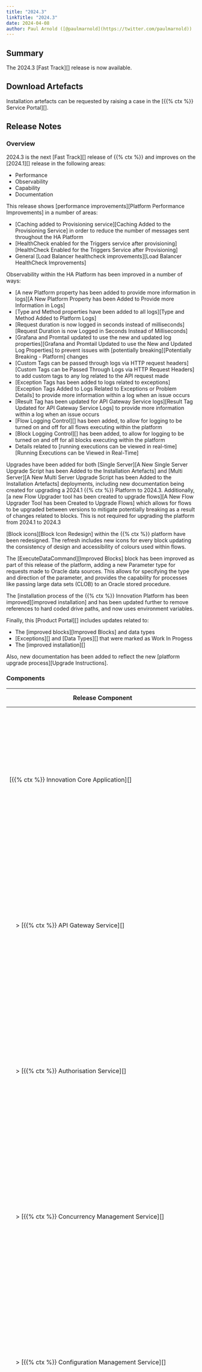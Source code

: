 ```yaml
---
title: "2024.3"
linkTitle: "2024.3"
date: 2024-04-08
author: Paul Arnold ([@paulmarnold](https://twitter.com/paulmarnold))
---
```


## Summary

The 2024.3 [Fast Track][] release is now available.

## Download Artefacts

Installation artefacts can be requested by raising a case in the [{{% ctx %}} Service Portal][].

## Release Notes

### Overview

2024.3 is the next [Fast Track][] release of {{% ctx %}} and improves on the [2024.1][] release in the following areas:

* Performance
* Observability
* Capability
* Documentation

This release shows [performance improvements][Platform Performance Improvements] in a number of areas:

* [Caching added to Provisioning service][Caching Added to the Provisioning Service] in order to reduce the number of messages sent throughout the HA Platform
* [HealthCheck enabled for the Triggers service after provisioning][HealthCheck Enabled for the Triggers Service after Provisioning]
* General [Load Balancer healthcheck improvements][Load Balancer HealthCheck Improvements]

Observability within the HA Platform has been improved in a number of ways:

* [A new Platform property has been added to provide more information in logs][A New Platform Property has been Added to Provide more Information in Logs]
* [Type and Method properties have been added to all logs][Type and Method Added to Platform Logs]
* [Request duration is now logged in seconds instead of milliseconds][Request Duration is now Logged in Seconds Instead of Milliseconds]
* [Grafana and Promtail updated to use the new and updated log properties][Grafana and Promtail Updated to use the New and Updated Log Properties] to prevent issues with [potentially breaking][Potentially Breaking - Platform] changes
* [Custom Tags can be passed through logs via HTTP request headers][Custom Tags can be Passed Through Logs via HTTP Request Headers] to add custom tags to any log related to the API request made
* [Exception Tags has been added to logs related to exceptions][Exception Tags Added to Logs Related to Exceptions or Problem Details] to provide more information within a log when an issue occurs
* [Result Tag has been updated for API Gateway Service logs][Result Tag Updated for API Gateway Service Logs] to provide more information within a log when an issue occurs
* [Flow Logging Control][] has been added, to allow for logging to be turned on and off for all flows executing within the platform
* [Block Logging Control][] has been added, to allow for logging to be turned on and off for all blocks executing within the platform
* Details related to [running executions can be viewed in real-time][Running Executions can be Viewed in Real-Time]

Upgrades have been added for both [Single Server][A New Single Server Upgrade Script has been Added to the Installation Artefacts] and [Multi Server][A New Multi Server Upgrade Script has been Added to the Installation Artefacts] deployments, including new documentation being created for upgrading a 2024.1 {{% ctx %}} Platform to 2024.3. Additionally, [a new Flow Upgrader tool has been created to upgrade flows][A New Flow Upgrader Tool has been Created to Upgrade Flows] which allows for flows to be upgraded between versions to mitigate potentially breaking as a result of changes related to blocks. This is not required for upgrading the platform from 2024.1 to 2024.3

[Block icons][Block Icon Redesign] within the {{% ctx %}} platform have been redesigned. The refresh includes new icons for every block updating the consistency of design and accessibility of colours used within flows.

The [ExecuteDataCommand][Improved Blocks] block has been improved as part of this release of the platform, adding a new Parameter type for requests made to Oracle data sources. This allows for specifying the type and direction of the parameter, and provides the capability for processes like passing large data sets (CLOB) to an Oracle stored procedure.

The [installation process of the {{% ctx %}} Innovation Platform has been improved][improved installation] and has been updated further to remove references to hard coded drive paths, and now uses environment variables.

Finally, this [Product Portal][] includes updates related to:

* The [improved blocks][Improved Blocks] and data types
* [Exceptions][] and [Data Types][] that were marked as Work In Progess
* The [improved installation][]

Also, new documentation has been added to reflect the new [platform upgrade process][Upgrade Instructions].

### Components

| <nobr> Release Component </nobr>                                               | Version       | Updated                     | Update Type                 | Breaking Change | Notes                                                                                                                                                                                   |
|--------------------------------------------------------------------------------|---------------|-----------------------------|-----------------------------|-----------------|-----------------------------------------------------------------------------------------------------------------------------------------------------------------------------------------|
| <nobr>[{{% ctx %}} Innovation Core Application][] </nobr>                      | 44.4.1.24210  | Yes                         | Major                       | Potential       | Major changes occurred between releases, these changes are related to the format of log files and are [potentially breaking][Potentially Breaking - Platform] between 2024.1 and 2024.3 |
| <nobr>&nbsp; &nbsp; > [{{% ctx %}} API Gateway Service][] </nobr>              | 34.3.2.24210  | Yes                         | Major                       | Potential       | Major changes occurred between releases, these changes are related to the format of log files and are [potentially breaking][Potentially Breaking - Platform] between 2024.1 and 2024.3 |
| <nobr>&nbsp; &nbsp; > [{{% ctx %}} Authorisation Service][]                    | 4.0.5.24210   | Yes                         | Major                       | Potential       | Major changes occurred between releases, these changes are related to the format of log files and are [potentially breaking][Potentially Breaking - Platform] between 2024.1 and 2024.3 |
| <nobr>&nbsp; &nbsp; > [{{% ctx %}} Concurrency Management Service][] </nobr>   | 3.0.5.24210   | Yes                         | Major                       | Potential       | Major changes occurred between releases, these changes are related to the format of log files and are [potentially breaking][Potentially Breaking - Platform] between 2024.1 and 2024.3 |
| <nobr>&nbsp; &nbsp; > [{{% ctx %}} Configuration Management Service][] </nobr> | 3.2.2.24210   | Yes                         | Major                       | Potential       | Major changes occurred between releases, these changes are related to the format of log files and are [potentially breaking][Potentially Breaking - Platform] between 2024.1 and 2024.3 |
| <nobr>&nbsp; &nbsp; > [{{% ctx %}} Data Storage Service][] </nobr>             | 4.0.6.24210   | Yes                         | Major                       | Potential       | Major changes occurred between releases, these changes are related to the format of log files and are [potentially breaking][Potentially Breaking - Platform] between 2024.1 and 2024.3 |
| <nobr>&nbsp; &nbsp; > [{{% ctx %}} Execution Management Service][] </nobr>     | 4.0.7.24210   | Yes                         | Major                       | Potential       | Major changes occurred between releases, these changes are related to the format of log files and are [potentially breaking][Potentially Breaking - Platform] between 2024.1 and 2024.3 |
| <nobr>&nbsp; &nbsp; > [{{% ctx %}} Licence Management Service][] </nobr>       | 4.0.5.24210   | Yes                         | Major                       | Potential       | Major changes occurred between releases, these changes are related to the format of log files and are [potentially breaking][Potentially Breaking - Platform] between 2024.1 and 2024.3 |
| <nobr>&nbsp; &nbsp; > [{{% ctx %}} Package Management Service][] </nobr>       | 8.0.7.24210   | Yes                         | Major                       | Potential       | Major changes occurred between releases, these changes are related to the format of log files and are [potentially breaking][Potentially Breaking - Platform] between 2024.1 and 2024.3 |
| <nobr>&nbsp; &nbsp; > [{{% ctx %}} Provisioning Service][] </nobr>             | 9.0.5.24210   | Yes                         | Major                       | Potential       | Major changes occurred between releases, these changes are related to the format of log files and are [potentially breaking][Potentially Breaking - Platform] between 2024.1 and 2024.3 |
| <nobr>&nbsp; &nbsp; > [{{% ctx %}} Scheduling Service][] </nobr>               | 4.1.0.24210   | Yes                         | Major                       | Potential       | Major changes occurred between releases, these changes are related to the format of log files and are [potentially breaking][Potentially Breaking - Platform] between 2024.1 and 2024.3 |
| <nobr>&nbsp; &nbsp; > [{{% ctx %}} Triggers Service][] </nobr>                 | 6.1.0.24210   | Yes                         | Major                       | Potential       | Major changes occurred between releases, these changes are related to the format of log files and are [potentially breaking][Potentially Breaking - Platform] between 2024.1 and 2024.3 |
| <nobr>[{{% ctx %}} Innovation Execution Application][] </nobr>                 | 30.2.0.24210  | Yes                         | Major                       | Potential       | Major changes occurred between releases, these changes are related to the format of log files and are [potentially breaking][Potentially Breaking - Platform] between 2024.1 and 2024.3 |
| <nobr>&nbsp; &nbsp; > [{{% ctx %}} Execution Service][] </nobr>                | 14.1.3.24210  | Yes                         | Major                       | Potential       | Major changes occurred between releases, these changes are related to the format of log files and are [potentially breaking][Potentially Breaking - Platform] between 2024.1 and 2024.3 |
| <nobr>[{{% ctx %}} Gateway][Gateway], including [{{% ctx %}} Studio][] </nobr> | 10.12.1.24210 | Yes                         | Minor                       | No              |                                                                                                                                                                                         |
| <nobr>[{{% ctx %}} Blocks Package][Blocks] </nobr>                             | 43.7.2.24210  | Yes                         | Minor                       | No              |                                                                                                                                                                                         |
| <nobr>[{{% ctx %}} Interaction Portal][Interaction Portal] </nobr>             | 1.0.1.24150   | Yes                         | Patch                       | No              |                                                                                                                                                                                         |
| <nobr>{{% ctx %}} App Server Install Scripts </nobr>                           | 5.1.0.24140   | Yes                         | Minor                       | No              |                                                                                                                                                                                         |
| <nobr>{{% ctx %}} Web App Server Install Scripts </nobr>                       | 7.1.0.24140   | Yes                         | Minor                       | No              |                                                                                                                                                                                         |
| <nobr>{{% ctx %}} Licence Fingerprint Generator </nobr>                        | 3.0.0.23470   | No                          | N/A                         | N/A             |                                                                                                                                                                                         |
| <nobr>{{% ctx %}} Encryption Key Generator </nobr>                             | 1.2.0.23470   | No                          | N/A                         | N/A             |                                                                                                                                                                                         |
| <nobr>{{% ctx %}} Encryptor </nobr>                                            | 3.0.0.23460   | Yes                         | Major                       | No              | Major changes occurred between internal development releases, however, these changes are not breaking between 2024.1 and 2024.3                                                         |
| <nobr>{{% ctx %}} Flows Upgrader </nobr>                                       | 1.1.0.24210   | <nobr>First Release </nobr> | <nobr>First Release </nobr> | N/A             |                                                                                                                                                                                         |
| <nobr>{{% ctx %}} Observability</nobr>                                         | 2.5.0         | No                          | N/A                         | N/A             |                                                                                                                                                                                         |

### Features

#### Platform Performance Improvements

##### Caching Added to the Provisioning Service

Caching has been added to the [Provisioning Service][{{% ctx %}} Provisioning Service] in order to reduce the number of messages sent throughout the HA Platform and improve the performance of running flows.

The cache has been added with the following rules to limit memory growth within the Provisioning Service:

* Items are removed from the cache if they have not been accessed within one hour
* Items are removed from the cache when the related package version is published or unpublished
* Items related to the "default" package of the system are removed from the cache when "default" package or version is changed or updated

Affected Components:

* [{{% ctx %}} Innovation Core Application][]
  * [{{% ctx %}} Provisioning Service][]

##### HealthCheck Enabled for the Triggers Service after Provisioning

When the [Triggers Service][{{% ctx %}} Triggers Service] is provisioned by the [Provisioning Service][{{% ctx %}} Provisioning Service], a request will be made from the Provisioning Service to the built-in Load Balancer updating the configuration and enabling health checks for the Triggers Service. This allows the Load Balancer to route messages to healthy and available Triggers Services. Previously, the health check for the Triggers Service would unnecessarily execute when a Triggers Service had not been provisioned.

Affected Components:

* [{{% ctx %}} Innovation Core Application][]
  * [{{% ctx %}} Provisioning Service][]
  * [{{% ctx %}} Triggers Service][]

##### Load Balancer HealthCheck Improvements

The built-in Load Balancer has been improved to more efficiently check if both the [API Gateway Service][{{% ctx %}} API Gateway Service] and the [Triggers Service][{{% ctx %}} Triggers Service] are healthy and available, now checking which partitions are available and routing messages and requests to healthy services.

Affected Components:

* {{% ctx %}} App Server Install Scripts

#### Platform Observability

##### A New Platform Property has been Added to Provide more Information in Logs

A new property called `Platform` has been added to all logs, which replaces `Service`, containing information related to the platform in which the log was written.

`Platform` contains the following information:

``` json
"Platform": {
  "Node": {
    "Name": "_Node_0",
    "IpAddressOrFqdn": "machine.address",
    "Versions" : {
      "OperatingSystem": "Microsoft Windows NT 10.0.19045.0",
      "DotNet": "6.0.26",
      "ServiceFabric": "10.0.1949.9590",
      "NServiceBus": "7.8.4",
      "Rabbitmq": "3.10.6",
      "Erlang": "25.0.4",
      "$type": "VersionDetails"
    },
    "$type": "NodeDetails"
  },
  "Application": {
    "Name": "fabric:/Core/Services",
    "Type": "Cortex.Innovation.Core",
    "Version": "41.3.0.24130",
    "$type": "ServiceFabricApplicationDetails"
  },
  "Service": {
    "Name": "fabric:/Core/Services/ApiGateway",
    "Type": "ApiGateway",
    "Version": "32.2.0.24130",
    "PartitionId": "4cf98b39-3093-42c4-b88a-6ad4711cf389",
    "ReplicaOrInstanceId": "133511894962823718",
    "$type": "ServiceFabricServiceDetails"
  },
  "Version": "2024.3",
  "$type": "PlatformDetails"
}
```

| Property Name                          | Notes                                                                                 |
|----------------------------------------|---------------------------------------------------------------------------------------|
| `Platform.Node.Name`                   | Name of the node in which the log was written                                         |
| `Platform.Node.IpAddressOrFqdn`        | IP Address or Fully Qualified Domain Name of the machine in which the log was written |
| `Platform.Versions.OperatingSystem`    | Operating system name and version of the machine in which the log was written         |
| `Platform.Versions.DotNet`             | Version of DotNet used by the machine in which the log was written                    |
| `Platform.Versions.ServiceFabric`      | Version of ServiceFabric used by the machine in which the log was written             |
| `Platform.Versions.NServiceBus`        | Version of NServiceBus used by the machine in which the log was written               |
| `Platform.Versions.Rabbitmq`           | Version of Rabbitmq used by the machine in which the log was written                  |
| `Platform.Versions.Erlang`             | Version of Erlang used by the machine in which the log was written                    |
| `Platform.Application.Name`            | Name of the application in which the log was written                                  |
| `Platform.Application.Type`            | Type of the application in which the log was written                                  |
| `Platform.Application.Version`         | Version of the application type in which the log was written                          |
| `Platform.Service.Name`                | Name of the service in which the log was written                                      |
| `Platform.Service.Type`                | Type of the service in which the log was written                                      |
| `Platform.Service.Version`             | Version of the service type in which the log was written                              |
| `Platform.Service.PartitionId`         | PartitionId of the service in which the log was written                               |
| `Platform.Service.ReplicaOrInstanceId` | ReplicaOrInstanceId of the service in which the log was written                       |
| `Platform.Version`                     | Version of {{% ctx %}}                                                                |

Note: If anything was processing logs generated by the platform, references to the `Event.Service` property will need to be updated to use the new nested `Event.Platform.Service` property, otherwise references to the old `Event.Service` property will break.

Affected Components:

* [{{% ctx %}} Innovation Core Application][]
  * [{{% ctx %}} API Gateway Service][]
  * [{{% ctx %}} Authorisation Service][]
  * [{{% ctx %}} Concurrency Management Service][]
  * [{{% ctx %}} Configuration Management Service][]
  * [{{% ctx %}} Data Storage Service][]
  * [{{% ctx %}} Execution Management Service][]
  * [{{% ctx %}} Licence Management Service][]
  * [{{% ctx %}} Package Management Service][]
  * [{{% ctx %}} Provisioning Service][]
  * [{{% ctx %}} Scheduling Service][]
  * [{{% ctx %}} Triggers Service][]
* [{{% ctx %}} Innovation Execution Application][]
  * [{{% ctx %}} Execution Service][]

##### Type and Method Added to Logs

The `Event.Type` property has been updated to contain a friendly name for any log written by the platform and a new property called `Event.Method` has been added to all logs, containing the Method in which the log was written.

These properties can be used to more easily filter and group logs programmatically.

Note: If anything was processing logs generated by the platform, references to the `Event.Type` property will need to be updated to use the new `Event.Method` property, otherwise references to the old `Event.Type` property will break.

Affected Components:

* [{{% ctx %}} Innovation Core Application][]
  * [{{% ctx %}} API Gateway Service][]
  * [{{% ctx %}} Authorisation Service][]
  * [{{% ctx %}} Concurrency Management Service][]
  * [{{% ctx %}} Configuration Management Service][]
  * [{{% ctx %}} Data Storage Service][]
  * [{{% ctx %}} Execution Management Service][]
  * [{{% ctx %}} Licence Management Service][]
  * [{{% ctx %}} Package Management Service][]
  * [{{% ctx %}} Provisioning Service][]
  * [{{% ctx %}} Scheduling Service][]
  * [{{% ctx %}} Triggers Service][]
* [{{% ctx %}} Innovation Execution Application][]
  * [{{% ctx %}} Execution Service][]

##### Request Duration is now Logged in Seconds Instead of Milliseconds

The `Event.Duration.InMilliseconds` property has been replaced with the `Event.Duration.InSeconds` property, which contains the duration of the event being logged in seconds instead of milliseconds.

Note: If anything was processing logs generated by the platform, references to the `Event.Duration.InMilliseconds` property will need to be updated to use the new `Event.Duration.InSeconds` property, otherwise references to the old `Event.Duration.InMilliseconds` property will break.

Affected Components:

* [{{% ctx %}} Innovation Core Application][]
  * [{{% ctx %}} API Gateway Service][]
  * [{{% ctx %}} Authorisation Service][]
  * [{{% ctx %}} Concurrency Management Service][]
  * [{{% ctx %}} Configuration Management Service][]
  * [{{% ctx %}} Data Storage Service][]
  * [{{% ctx %}} Execution Management Service][]
  * [{{% ctx %}} Licence Management Service][]
  * [{{% ctx %}} Package Management Service][]
  * [{{% ctx %}} Provisioning Service][]
  * [{{% ctx %}} Scheduling Service][]
  * [{{% ctx %}} Triggers Service][]
* [{{% ctx %}} Innovation Execution Application][]
  * [{{% ctx %}} Execution Service][]

##### Grafana and Promtail Updated to use the New and Updated Log Properties

Grafana and Promtail have been updated to use the following changed properties within logs:

* [A New Platform Property has been Added to Provide more Information in Logs][]
* [Request Duration is now Logged in Seconds Instead of Milliseconds][]
* [Type and Method Added to Platform Logs][]

Affected Components:

* Grafana
* Promtail
  
##### Custom Tags can be Passed Through Logs via Http Request Headers

A new custom HTTP request header, `customTags`, can be used when making any request to [{{% ctx %}} API Gateway Service][] in order to add custom tags to any log related to the API request made.

The `customTags` header allows for a `Dictionary<string, object>`to be passed in along the header, which is then used as a collection of custom tags that will be added to any log related to the initial API request made.

For example when the following value is passed through the `customTags` header:

```json
{"CustomTag.String":"String value", "CustomTag.Integer":1234, "CustomTag.Boolean": true}
```

It results in the following `Event.Tags.Custom` property being included within all related logs:

```json
"Custom": {
    "CustomTag.String": "String value",
    "CustomTag.Integer": 1234,
    "CustomTag.Boolean": true
},
```

Affected Components:

* [{{% ctx %}} Innovation Core Application][]
  * [{{% ctx %}} API Gateway Service][]
  * [{{% ctx %}} Authorisation Service][]
  * [{{% ctx %}} Concurrency Management Service][]
  * [{{% ctx %}} Configuration Management Service][]
  * [{{% ctx %}} Data Storage Service][]
  * [{{% ctx %}} Execution Management Service][]
  * [{{% ctx %}} Licence Management Service][]
  * [{{% ctx %}} Package Management Service][]
  * [{{% ctx %}} Provisioning Service][]
  * [{{% ctx %}} Scheduling Service][]
  * [{{% ctx %}} Triggers Service][]
* [{{% ctx %}} Innovation Execution Application][]
  * [{{% ctx %}} Execution Service][]

##### Exception Tags Added to Logs Related to Exceptions

Logs related to Exceptions have had the following tags added to the `Event.Tags.Cortex` property:

* `Exception.Type` - This tag contains the type of exception that has been thrown
* `Exception.Category` - This optional tag contains the category of the exception that has been thrown, it is only added to the tags if the exception has a category property
* `Exception.ErrorCode` - This optional tag contains the error code of the exception that has been thrown, it is only added to the tags if the exception has an error code property

Affected Components:

* [{{% ctx %}} Innovation Core Application][]
  * [{{% ctx %}} API Gateway Service][]
  * [{{% ctx %}} Authorisation Service][]
  * [{{% ctx %}} Concurrency Management Service][]
  * [{{% ctx %}} Configuration Management Service][]
  * [{{% ctx %}} Data Storage Service][]
  * [{{% ctx %}} Execution Management Service][]
  * [{{% ctx %}} Licence Management Service][]
  * [{{% ctx %}} Package Management Service][]
  * [{{% ctx %}} Provisioning Service][]
  * [{{% ctx %}} Scheduling Service][]
  * [{{% ctx %}} Triggers Service][]
* [{{% ctx %}} Innovation Execution Application][]
  * [{{% ctx %}} Execution Service][]

##### Result Tag Updated for API Gateway Service Logs

Successful [API Gateway Service][{{% ctx %}} API Gateway Service] requests generate logs with the `Event.Tags.Cortex.Result` value set to `"Success"`. Unsuccessful API Gateway Service requests return a [ProblemDetails][] JSON object that provides information related to the error that occurred, and will generate logs with the `Event.Tags.Cortex.Result` value set to the type of the ProblemDetails, showing why the request has failed.

Affected Components:

* [{{% ctx %}} Innovation Core Application][]
  * [{{% ctx %}} API Gateway Service][]

##### Flow Logging Control

An API route has been added to the [API Gateway Service][{{% ctx %}} API Gateway Service] which allows for configuration of logging for flows running within the {{% ctx %}} Platform. The flow logging `LogLevel` can be changed and updated at runtime.

Flow logging can be configured using the following request:

| Property       | Value                                                                                                                                                              |
|----------------|--------------------------------------------------------------------------------------------------------------------------------------------------------------------|
| Action         | PUT                                                                                                                                                                |
| URL            | https://{FQDN of API Gateway Server or Load Balancer}/api/default/default/applications/Execution/services/engine/blocks/packages/versions/executions/flows/logging |
| Content Type   | application/json                                                                                                                                                   |
| Body           | LogLevel (e.g. `0`, would be `LogLevel.Trace`)                                                                                                                     |
| Authentication | Basic                                                                                                                                                              |
| Username       | The value used for `ApiGatewayBasicAuthUsername` when installing Application Services                                                                              |
| Password       | The value used for `ApiGatewayBasicAuthPassword` when installing Application Services (Unencrypted)                                                                |

If flow logging is set to a `LogLevel` between `LogLevel.Trace` (`0`) and `LogLevel.Critical` (`5`) then flow logging will be enabled in the [Execution Service][{{% ctx %}} Execution Service]. Any flow logs with a `LogLevel` lower than the configured `LogLevel` for the platform will not be logged. Information regarding the types of log level and what logs are written at a given level can be found below:

| Log Level                                  | Execution Service Logs written at this Log Level   |
|--------------------------------------------|----------------------------------------------------|
| <nobr>`LogLevel.Trace` (`0`) </nobr>       | None                                               |
| <nobr>`LogLevel.Debug` (`1`) </nobr>       | Logs written when: a flow completes successfully   |
| <nobr>`LogLevel.Information` (`2`) </nobr> | None                                               |
| <nobr>`LogLevel.Warning` (`3`) </nobr>     | None                                               |
| <nobr>`LogLevel.Error` (`4`) </nobr>       | Logs written when: a flow completes unsuccessfully |
| <nobr>`LogLevel.Critical` (`5`) </nobr>    | None                                               |
| <nobr>`LogLevel.None` (`6`) </nobr>        | Turns off Flow Logging                             |

If a Log Level above `LogLevel.Critical` (`5`) is provided, then flow logging across the platform will be disabled.

Note: Flow logging should have a minimal impact on the performance of running flows.

Affected Components:

* [{{% ctx %}} Innovation Core Application][]
  * [{{% ctx %}} API Gateway Service][]
  * [{{% ctx %}} Configuration Management Service][]
* [{{% ctx %}} Innovation Execution Application][]
  * [{{% ctx %}} Execution Service][]

##### Block Logging Control

An API route has been added to the [API Gateway Service][{{% ctx %}} API Gateway Service] which allows for configuration of logging for blocks running within the {{% ctx %}} Platform. The block logging `LogLevel` can be changed and updated at runtime.

Block logging can be configured using the following request:

| Property       | Value                                                                                                                                                                                |
|----------------|--------------------------------------------------------------------------------------------------------------------------------------------------------------------------------------|
| Action         | PUT                                                                                                                                                                                  |
| URL            | https://{FQDN of API Gateway Server or Load Balancer}/api/default/default/applications/Execution/services/engine/blocks/packages/versions/executions/flows/workspaces/blocks/logging |
| Content Type   | application/json                                                                                                                                                                     |
| Body           | LogLevel (e.g. `0`, would be `LogLevel.Trace`)                                                                                                                                       |
| Authentication | Basic                                                                                                                                                                                |
| Username       | The value used for `ApiGatewayBasicAuthUsername` when installing Application Services                                                                                                |
| Password       | The value used for `ApiGatewayBasicAuthPassword` when installing Application Services (Unencrypted)                                                                                  |

If block logging is set to a `LogLevel` between `LogLevel.Trace` (`0`) and `LogLevel.Critical` (`5`) then block logging will be enabled in the [Execution Service][{{% ctx %}} Execution Service]. Any block logs with a `LogLevel` lower than the configured `LogLevel` for the platform will not be logged. Information regarding the types of log level and what logs are written at a given level can be found below:

| Log Level                                  | Execution Service Logs written at this Log Level   |
|--------------------------------------------|----------------------------------------------------|
| <nobr>`LogLevel.Trace` (`0`) </nobr>       | None                                               |
| <nobr>`LogLevel.Debug` (`1`) </nobr>       | Logs written when: a block executes successfully   |
| <nobr>`LogLevel.Information` (`2`) </nobr> | None                                               |
| <nobr>`LogLevel.Warning` (`3`) </nobr>     | None                                               |
| <nobr>`LogLevel.Error` (`4`) </nobr>       | Logs written when: a block executes unsuccessfully |
| <nobr>`LogLevel.Critical` (`5`) </nobr>    | None                                               |
| <nobr>`LogLevel.None` (`6`) </nobr>        | Turns off Block Logging                            |

If a Log Level above `LogLevel.Critical` (`5`) is provided, then block logging across the platform will be disabled.

Note: Block logging will have a large impact on the performance of running flows, it is advised to only turn block logging on when investigating issues with running flows.

Affected Components:

* [{{% ctx %}} Innovation Core Application][]
  * [{{% ctx %}} API Gateway Service][]
  * [{{% ctx %}} Configuration Management Service][]
* [{{% ctx %}} Innovation Execution Application][]
  * [{{% ctx %}} Execution Service][]

##### Running Executions can be Viewed in Real-Time

The Package Management page within [Gateway][] has been updated to include an overview of all executions running within the platform.

A column named `Running Executions` has been added to the package management grid, showing the total number of executions running for all package versions.

Also, a `Running Executions` tab has been added to the package definition view shown when a specific version of a package has been selected. This new tab shows a table of details related to any running executions for the selected package version. The following information is displayed for each executions:

* Flow Name - The name of the executing flow
* Execution Id - The Id of the execution
* Started At - The time at which the execution started
* Duration - The total duration of the execution

The `Running Executions` grid will be updated every 10 seconds, refreshing all data accordingly.

This lays the foundations in future releases for allowing control of both production and debug executions at runtime using the `Running Executions` grid, such as: stopping, pausing, resuming, and debugging.

Affected Components:

* [{{% ctx %}} Innovation Core Application][]
  * [{{% ctx %}} API Gateway Service][]
  * [{{% ctx %}} Execution Management Service][]
* [{{% ctx %}} Gateway][Gateway]

#### Platform Upgrades

##### A New Single Server Upgrade Script has been Added to the Installation Artefacts

A new script for upgrading Single Server deployments of the {{% ctx %}} Platform has been created. [Upgrade Instructions][] have been added for how to use this script to upgrade a system from 2024.1 to 2024.3.

Affected Components:

* {{% ctx %}} App Server Install Scripts

##### A New Multi Server Upgrade Script has been Added to the Installation Artefacts

A new script for upgrading Multi Server deployments of the {{% ctx %}} Platform has been created. [Upgrade Instructions][] have been added for how to use this script to upgrade a system from 2024.1 to 2024.3.

The Multi Server upgrade script also upgrades Gobetween on the Load Balancer, this includes updating any health check mechanisms and persists settings within the load balancer. [Upgrade Instructions][] have been added for how to use this script to upgrade a system from 2024.1 to 2024.3.

Affected Components:

* {{% ctx %}} App Server Install Scripts

##### A New Flow Upgrader Tool has been Created to Upgrade Flows

A new Flows Upgrader tool has been added that allows users to upgrade flows so that they are compatible when upgrading the {{% ctx %}} platform. This will only be required if there are breaking or potentially breaking changes related to the flows or blocks when upgrading the platform.

In order to use this tool:

* Flows must be exported to a studio package (e.g. `"{name}.studiopkg"`)
* Open powershell and navigate to the folder where the tool is located
* Run the tool using powershell pointed at the exported studio package (e.g. `.\Cortex.Upgrade.FlowsUpgrader.exe "C:\temp\{name}.studiopkg"`)
* The original studio package will be left unchanged, but a new upgraded package will be created (e.g. `"{name}-{previous version}UpgradedTo{new version}.studiopkg"`)

Note: This is not required for upgrading the platform from 2024.1 to 2024.3 as there are no breaking or potentially breaking changes related to the flows or blocks as part of this release.

In future releases this may be integrated into the upgrade scripts or gateway in order to automatically upgrade flows when upgrading to a new version of the {{% ctx %}} platform.

Affected Components:

* {{% ctx %}} Flows Upgrader

#### Block Icon Redesign

All block icons within the {{% ctx %}} Platform have been redesigned. The refresh includes new icons for every block updating the consistency of design and accessibility of colours used within flows.

The following changes have been made for block icons:

* All Exception Handling blocks are now red and triangle shaped (except the Handle Flow Exception block, which is rectangle due to containing a workspace)
* All Action blocks are now blue and square
* All Action blocks have consistent designs based on their palette
* All Decision blocks are now yellow and diamond shaped
* All Workspace blocks are now grey (except the Handle Flow Exception block, which is red due to being an exception handling block) and rectangle shaped

Further improvements may be made to the design of block icons in a future release.

Affected Components:

* [{{% ctx %}} Block Packages][Blocks]
* [{{% ctx %}} Gateway][Gateway]

#### Improved Blocks

The following [Blocks][] have been improved as part of this release of the platform:

* [Execute Data Command][ExecuteDataCommand] - Two new parameter types have been added for requests made to Oracle data sources: [OracleParameter][] and [OracleParameters][]. These allow for specifying the type and direction of the parameter, and provides the capability for processes like passing large data sets (CLOB) to an Oracle stored procedure.
* [Log Event][LogEventBlock] - has been improved to use the new log format used throughout the platform

Affected Components:

* [{{% ctx %}} Block Packages][Blocks]

#### Improved Installation

The installation process of the {{% ctx %}} Platform has been improved in the following ways:

* The installation scripts have been updated further to remove references to hard coded drive paths, and now uses environment variables

Affected Components:

* {{% ctx %}} App Server Install Scripts
* {{% ctx %}} Web App Server Install Scripts

#### Product Portal

This Product Portal includes updates related to:

* The [improved blocks][Improved Blocks] and data types
* [Exceptions][] and [Data Types][] that were marked as Work In Progress
* The [improved installation][]

Also, new documentation has been added to reflect the new [platform upgrade process][Upgrade Instructions].

### Bug Fixes

The following bugs have been fixed in the 2024.3 release of the {{% ctx %}} Platform:

#### Platform Visibility

##### Log Level for the Triggers Service does not Update

Previously, when changing the log level of the platform, the triggers service would not be updated, this has now been fixed and the triggers service respects the log level set.

##### Platform Health Dashboard queries that use the JSON Parser can Cause Timeouts

Previously, a number of queries created using JSON parser within the Platform Health dashboard could cause Loki to use a large amount of memory leading to timeouts. This has been fixed by using a scoped JSON parser to create these queries.

##### Flow Execution Requests Dashboard queries that use the JSON Parser can Cause Timeouts

Previously, a number of queries created using JSON parser within the Flow Execution Requests dashboard could cause Loki to use a large amount of memory leading to timeouts. This has been fixed by using a scoped JSON parser to create these queries.

#### CORTEX Studio

##### Newly Created, Top-Level groups are not Displayed in Charms until the Authorisation has been Modified

Previously, newly created, Top-Level groups would not be displayed within the Charms until any change had been made to the Studio Authorisation, this has now been fixed.

##### Making changes to a Flow Before the Call to Update the Model Completes After a Commit can cause the Flow to be Corrupted

Previously, if a change is made to a flow after a commit but before the AreFlowsBehind call finishes, the flow had a chance of becoming corrupted. This has now been fixed.

#### Product Portal

##### Incorrect Text in Shortcut Links

A number of hyperlinks within the Product Portal were broken due to incorrect shortcodes causing incorrect text to be inserted into the URL, this has now been fixed.

### Deprecated Features

There are no features deprecated as part of the 2024.3 release of the {{% ctx %}} Platform.

### Removed Features

There are no features removed in the 2024.3 release of the {{% ctx %}} Platform.

### Potential Breaking Changes

The following features have introduced potentially breaking changes in the 2024.3 release of the {{% ctx %}} Platform:

#### Platform Visibility

The following features have changed the format of log files generated by the {{% ctx %}} Platform:

* [A New Platform Property has been Added to Provide more Information in Logs][]
* [Request Duration is now Logged in Seconds Instead of Milliseconds][]
* [Type and Method Added to Platform Logs][]

Grafana and Promtail have been [updated to use the new and updated properties][Grafana and Promtail Updated to use the New and Updated Log Properties].

Note: If anything was processing logs generated by the platform, references to the old properties will need to be updated to use the new or updated properties instead.

### Breaking Changes

There are no known breaking changes as part of the 2024.3 release of the {{% ctx %}} Platform.

### Known Limitations

There are no known limitations added as part of the 2024.3 release of the {{% ctx %}} Platform:

## Version Support

### Operating Systems

{{% alert color="warning" title="Important" %}}Windows Server 2016 support has been removed.{{% /alert %}}

| OS Type | Supported Versions |
|-|-|-|
| Windows | <ul><li>Server 2019</li><li>Server 2022</li></ul> |
| Linux | Linux is not currently supported |

### 7.X Compatibility

| 7.X Version | Is compatible? | Notes                                        |
|-------------|----------------|----------------------------------------------|
| 7.2         | Yes            |                                              |
| 7.1         | No             | Need to upgrade 7.1 to 7.2 for compatibility |
| 7.0         | No             | Need to upgrade 7.0 to 7.2 for compatibility |

### Flow Compatibility

| Release | Compatibility Version |
|---------|-----------------------|
| 2024.3  | 30                    |

### Grafana Components Compatibility

| Release | Grafana WebApp Version   | Grafana Loki Version | Observability Version        |
|---------|--------------------------|----------------------|------------------------------|
| 2024.3  | [8.5.4][Grafana 8.5.4]   | [2.5.0][Loki 2.5.0]  | [2.2.0][Observability 2.2.0] |

## Install Instructions

If you are installing a new 2024.3 platform or adding it to an existing 7.2 Installation see the guidance below; otherwise, if you are upgrading from an existing 2024.1 platform refer to the [Upgrade Instructions][].

Installing {{% ctx %}} Only:

* [Multiple Server - With HA][Innovation Only - Multiple Server - With HA]
* [Single Server - Without HA][Innovation Only - Single Server - Without HA]

Adding {{% ctx %}} to a 7.2 Installation:

* [Multiple Server - With HA][Adding Innovation to a 7.2 Installation - Multiple Server - With HA]
* [Single Server - Without HA][Adding Innovation to a 7.2 Installation - Single Server - Without HA]

## Upgrade Instructions

if you are upgrading from an existing 2024.1 platform see the guidance below:

Upgrading {{% ctx %}}:

* [Multiple Server - With HA][Upgrade - Multiple Server - With HA]
* [Single Server - Without HA][Upgrade - Single Server - Without HA]

## Upcoming Releases

Releases are currently forecast to be made available on:

| Release | Release Type   | Forecast Release Date               |
|---------|----------------|-------------------------------------|
| 2024.5  | [Fast Track][] | Week commencing 3rd June 2024       |
| 2024.7  | [Release][]    | Week commencing 29th July 2024      |
| 2024.9  | [Fast Track][] | Week commencing 23rd September 2024 |
| 2024.11 | [Fast Track][] | Week commencing 18th November 2024  |

[{{% ctx %}} Innovation Core Application]: {{< url path="Cortex.Guides.CortexInnovation.CoreApplication.MainDoc" version="2024.3" >}}
[{{% ctx %}} API Gateway Service]: {{< url path="Cortex.Guides.CortexInnovation.CoreApplication.Services.ApiGatewayService.MainDoc" version="2024.3" >}}
[{{% ctx %}} Authorisation Service]: {{< url path="Cortex.Guides.CortexInnovation.CoreApplication.Services.AuthorisationService.MainDoc" version="2024.3" >}}
[{{% ctx %}} Concurrency Management Service]: {{< url path="Cortex.Guides.CortexInnovation.CoreApplication.Services.ConcurrencyManagementService.MainDoc" version="2024.3" >}}
[{{% ctx %}} Configuration Management Service]: {{< url path="Cortex.Guides.CortexInnovation.CoreApplication.Services.ConfigurationManagementService.MainDoc" version="2024.3" >}}
[{{% ctx %}} Data Storage Service]: {{< url path="Cortex.Guides.CortexInnovation.CoreApplication.Services.DataStorageService.MainDoc" version="2024.3" >}}
[{{% ctx %}} Execution Management Service]: {{< url path="Cortex.Guides.CortexInnovation.CoreApplication.Services.ExecutionManagementService.MainDoc" version="2024.3" >}}
[{{% ctx %}} Licence Management Service]: {{< url path="Cortex.Guides.CortexInnovation.CoreApplication.Services.LicenceManagementService.MainDoc" version="2024.3" >}}
[{{% ctx %}} Package Management Service]: {{< url path="Cortex.Guides.CortexInnovation.CoreApplication.Services.PackageManagementService.MainDoc" version="2024.3" >}}
[{{% ctx %}} Provisioning Service]: {{< url path="Cortex.Guides.CortexInnovation.CoreApplication.Services.ProvisioningService.MainDoc" version="2024.3" >}}
[{{% ctx %}} Scheduling Service]: {{< url path="Cortex.Guides.CortexInnovation.CoreApplication.Services.SchedulingService.MainDoc" version="2024.3" >}}
[{{% ctx %}} Triggers Service]: {{< url path="Cortex.Guides.CortexInnovation.CoreApplication.Services.TriggersService.MainDoc" version="2024.3" >}}
[{{% ctx %}} Innovation Execution Application]: {{< url path="Cortex.Guides.CortexInnovation.ExecutionApplication.MainDoc" version="2024.3" >}}
[{{% ctx %}} Execution Service]: {{< url path="Cortex.Guides.CortexInnovation.ExecutionApplication.Services.ExecutionService.MainDoc" version="2024.3" >}}
[Interaction Portal]: {{< url path="Cortex.Guides.CortexInteractionPortal.MainDoc" version="2024.3" >}}

[Platform Performance Improvements]: {{< ref "#platform-performance-improvements" >}}
[Caching Added to the Provisioning Service]: {{< ref "#caching-added-to-the-provisioning-service" >}}
[HealthCheck Enabled for the Triggers Service after Provisioning]: {{< ref "#healthcheck-enabled-for-the-triggers-service-after-provisioning" >}}
[Load Balancer HealthCheck Improvements]: {{< ref "#load-balancer-healthcheck-improvements" >}}

[A New Platform Property has been Added to Provide more Information in Logs]: {{< ref "#a-new-platform-property-has-been-added-to-provide-more-information-in-logs" >}}
[Request Duration is now Logged in Seconds Instead of Milliseconds]: {{< ref "#request-duration-is-now-logged-in-seconds-instead-of-milliseconds" >}}
[Type and Method Added to Platform Logs]: {{< ref "#type-and-method-added-to-logs" >}}
[Custom Tags can be Passed Through Logs via HTTP Request Headers]: {{< ref "#custom-tags-can-be-passed-through-logs-via-http-request-headers" >}}
[Exception Tags Added to Logs Related to Exceptions or Problem Details]: {{< ref "#exception-tags-added-to-logs-related-to-exceptions" >}}
[Result Tag Updated for API Gateway Service Logs]: {{< ref "#result-tag-updated-for-api-gateway-service-logs" >}}
[Flow Logging Control]: {{< ref "#flow-logging-control" >}}
[Block Logging Control]: {{< ref "#block-logging-control" >}}
[Running Executions can be Viewed in Real-Time]: {{< ref "#running-executions-can-be-viewed-in-real-time" >}}
[Grafana and Promtail Updated to use the New and Updated Log Properties]: {{< ref "#grafana-and-promtail-updated-to-use-the-new-and-updated-log-properties" >}}

[A New Flow Upgrader Tool has been Created to Upgrade Flows]: {{< ref "#a-new-flow-upgrader-tool-has-been-created-to-upgrade-flows" >}}
[A New Single Server Upgrade Script has been Added to the Installation Artefacts]: {{< ref "#a-new-single-server-upgrade-script-has-been-added-to-the-installation-artefacts" >}}
[A New Multi Server Upgrade Script has been Added to the Installation Artefacts]: {{< ref "#a-new-multi-server-upgrade-script-has-been-added-to-the-installation-artefacts" >}}

[Block Icon Redesign]: {{< ref "#block-icon-redesign" >}}

[Improved Blocks]: {{< ref "#improved-blocks" >}}
[Product Portal]: {{< ref "#product-portal" >}}

[Upgrade Instructions]: {{< ref "#upgrade-instructions" >}}
[improved installation]: {{< ref "#improved-installation" >}}
[Potentially Breaking - Platform]: {{< ref "#platform-visibility-1" >}}

[News channel]: {{< url path="Cortex.Blogs.News.MainDoc" >}}

[Blocks]: {{< url path="Cortex.Reference.Blocks.MainDoc" version="2024.3" >}}
[Data Types]: {{< url path="Cortex.Reference.DataTypes.MainDoc" version="2024.3" >}}
[Exceptions]: {{< url path="Cortex.Reference.Exceptions.MainDoc" version="2024.3" >}}

[ExecuteDataCommand]: {{< url path="Cortex.Reference.Blocks.Data.ExecuteDataCommand.ExecuteDataCommand.MainDoc" version="2024.3" >}}

[Innovation Only - Single Server - Without HA]: {{< url path="Cortex.GettingStarted.OnPremise.InstallInnovationOnly.SingleServerWithoutHA.MainDoc" version="2024.3" >}}
[Innovation Only - Multiple Server - With HA]: {{< url path="Cortex.GettingStarted.OnPremise.InstallInnovationOnly.MultipleServerWithHA.MainDoc" version="2024.3" >}}

[Adding Innovation to a 7.2 Installation - Single Server - Without HA]: {{< url path="Cortex.GettingStarted.OnPremise.AddInnovationTo72.SingleServerWithoutHA.MainDoc" version="2024.3" >}}
[Adding Innovation to a 7.2 Installation - Multiple Server - With HA]: {{< url path="Cortex.GettingStarted.OnPremise.AddInnovationTo72.MultipleServerWithHA.MainDoc" version="2024.3" >}}

[Upgrade - Single Server - Without HA]: {{< url path="Cortex.Guides.UpgradeCortex.2024.1to2024.3.SingleServerWithoutHA.MainDoc" version="2024.3" >}}
[Upgrade - Multiple Server - With HA]: {{< url path="Cortex.Guides.UpgradeCortex.2024.1to2024.3.MultipleServerWithHA.MainDoc" version="2024.3" >}}

[{{% ctx %}} Studio]: {{< url path="Cortex.Guides.Studio.MainDoc" version="2024.3" >}}
[Gateway]: {{< url path="Cortex.Guides.Gateway.MainDoc" version="2024.3" >}}
[LogEventBlock]: {{< url path="Cortex.Reference.Blocks.Logs.LogEvent.LogEvent.MainDoc" version="2024.3" >}}

[{{% ctx %}} Service Portal]: {{< url path="Cortex.ServicePortal.MainDoc" version="2024.3" >}}

[Fast Track]: {{< url path="Cortex.Reference.Glossary.F-J.FastTrack" version="2024.3" >}}
[Release]: {{< url path="Cortex.Reference.Glossary.P-T.Release" version="2024.3" >}}

[ProblemDetails]: {{< url path="RFC.ProblemDetails" version="2024.3" >}}
[2024.1]: {{< url path="Cortex.Blogs.Releases.2024.1.MainDoc" version="2024.3" >}}
[OracleParameters]: {{< url path="Cortex.Reference.DataTypes.Data.OracleParameters.MainDoc" >}}
[OracleParameter]: {{< url path="Cortex.Reference.DataTypes.Data.OracleParameter.MainDoc" >}}

[Grafana 8.5.4]: {{< url path="Grafana.SelfManaged.Downloads.GrafanaWebApp.Windows" >}}
[Loki 2.5.0]: {{< url path="Grafana.SelfManaged.Downloads.GrafanaLoki.GrafanaLokiInstallZip" >}}
[Observability 2.2.0]: {{< url path="GitHub.Cortex.Observability.2.2.0.MainDoc" >}}
